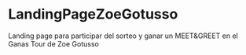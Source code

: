# LandingPageZoeGotusso
Landing page para participar del sorteo y ganar un MEET&amp;GREET en el Ganas Tour de Zoe Gotusso
